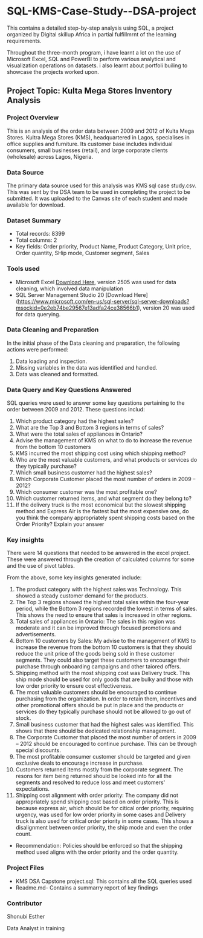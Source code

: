 # SQL-KMS-Case-Study--DSA-project

This contains a detailed step-by-step analysis using SQL, a project organized by Digital skillup Africa in partial fulfillmrnt of the learning requirements.

Throughout the three-month program, i have learnt a lot on the use of Microsoft Excel, SQL and PowerBI to perform various analytical and visualization operations on datasets. i also learnt about portfoli builing to showcase the projects worked upon.

## Project Topic: Kulta Mega Stores Inventory Analysis 

### Project Overview
This is an analysis of the order data between 2009 and 2012 of Kulta Mega Stores. Kultra Mega Stores (KMS), headquartered in Lagos, specialises in office supplies and 
furniture. Its customer base includes individual consumers, small businesses (retail), and large corporate clients (wholesale) across Lagos, Nigeria. 

### Data Source

The primary data source used for this analysis was KMS sql case study.csv. This was sent by the DSA team to be used in completing the project to be submitted. It was uploaded to the Canvas site of each student and made available for download.

### Dataset Summary

- Total records: 8399
- Total columns: 2
- Key fields: Order priority, Product Name, Product Category, Unit price, Order quantity, SHip mode, Customer segment, Sales

### Tools used

- Microsoft Excel [Download Here](https://www.microsoft.com/en-us/microsoft-365/download-office?msockid=0e2eb74be29567e13adfa24ce38566b), version 2505 was used for data cleaning, which involved data manipulation
- SQL Server Management Studio 20 [Download Here] (https://www.microsoft.com/en-us/sql-server/sql-server-downloads?msockid=0e2eb74be29567e13adfa24ce38566b1), version 20 was used for data querying. 

### Data Cleaning and Preparation

In the initial phase of the Data cleaning and preparation, the following actions were performed:

1. Data loading and inspection.
2. Missing variables in the data was identified and handled.
3. Data was cleaned and formatted.

### Data Query and Key Questions Answered

SQL queries were used to answer some key questions pertaining to the order between 2009 and 2012. These questions includ:

1. Which product category had the highest sales? 
2. What are the Top 3 and Bottom 3 regions in terms of sales? 
3. What were the total sales of appliances in Ontario? 
4. Advise the management of KMS on what to do to increase the revenue from the bottom 
10 customers 
5. KMS incurred the most shipping cost using which shipping method?
6. Who are the most valuable customers, and what products or services do they typically purchase? 
7. Which small business customer had the highest sales? 
8. Which Corporate Customer placed the most number of orders in 2009 – 2012? 
9. Which consumer customer was the most profitable one? 
10. Which customer returned items, and what segment do they belong to? 
11. If the delivery truck is the most economical but the slowest shipping method and Express Air is the fastest but the most expensive one, do you think the company 
appropriately spent shipping costs based on the Order Priority? Explain your answer 

### Key insights

There were 14 questions that needed to be answered in the excel project. These were answered through the creation of calculated columns for some and the use of pivot tables.

From the above, some key insights generated include:

1. The product category with the highest sales was Technology. This showed a steady customer demand for the products. 
2. The Top 3 regions showed the highest total sales within the four-year period, while the Bottom 3 regions recorded the lowest in terms of sales. This shows the need to ensure that sales is increased in other regions.
3. Total sales of appliances in Ontario: The sales in this region was moderate and it can be improved  through focused promotions and advertisements. 
4. Bottom 10 customers by Sales:  My advise to the management of KMS to increase the revenue from the bottom 10 customers is that they should reduce the unit price of the goods being sold in these customer segments. They could also target these customers to encourage their purchase through onboarding campaigns and other taiored offers.
5. Shipping method with the most shipping cost was Delivery truck. This ship mode should be used for only goods that are bulky and those with low order priority to ensure cost effectiveness.
6. The most valuable customers should be encouraged to continue purchasing from the organization. In order to retain them, incentives and other promotional offers should be put in place and the products or services do they typically purchase should not be allowed to go out of stock.
7. Small business customer that had the highest sales was identified. This shows that there should be dedicated relationship management.
8. The Corporate Customer that placed the most number of orders in 2009 – 2012 should be encouraged to continue purchase. This can be through special discounts.
9. The most profitable consumer customer should be targeted and given exclusive deals to encourage increase in purchase.
10. Customers returned items mostly from the corporate segment. The resons for item being returned should be looked into for all the segments and resolved to reduce loss and meet customers' expectations.
11. Shipping cost alignment with order priority: The company did not appropriately spend shipping cost based on order priority. This is because express air, which should be for citical order priority, requiring urgency, was used for low order priority in some cases and Delivery truck is also used for critical order priority in some cases. This shows a disalignment between order priority, the ship mode and even the order count.

- Recommendation: Policies should be enforced so that the shipping method used aligns with the order priority and the order quantity.



### Project Files

- KMS DSA Capstone project.sql: This contains all the SQL queries used
- Readme.md- Contains a summarry report of key findings
 
### Contributor

Shonubi Esther

Data Analyst in training




